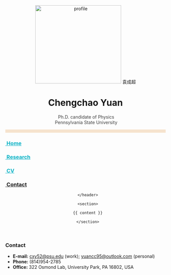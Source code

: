 <div class="wrapper">
      <header>
        <img src="https://yuan-cc.github.io/files/profile.png" alt="profile" width="270" height="245">
      袁成超
        <h1>Chengchao Yuan</h1>
        <p style="color:#404040">&nbsp;Ph.D. candidate of Physics<br>&nbsp;Pennsylvania State University</p>
        <hr style="height:10px;border-width:0;color:#F6E3CE;background-color:#F6E3CE">
        <h3 style="text-align:left;"><a href="https://yuan-cc.github.io/" style="color:#09B2C5">&nbsp;Home</a></h3>
        <h3 style="text-align:left;"><a href="https://yuan-cc.github.io/research/research.html"  style="color:#09B2C5",class="btn">&nbsp;Research</a></h3>
        <h3 style="text-align:left;"><a href="https://yuan-cc.github.io/CV.html" style="color:#09B2C5",class="btn">&nbsp;CV</a></h3>  
        <h3 style="text-align:left;"><a href="https://yuan-cc.github.io/contact.html" style="color:#red",class="current btn">&nbsp;Contact</a></h3>

      </header>

      <section>

      {{ content }}

      </section>
 </div>

### Contact
- **E-mail:** <cxy52@psu.edu> (work); <yuancc95@outlook.com> (personal)
- **Phone:** (814)954-2785
- **Office:** 322 Osmond Lab, University Park, PA 16802, USA
<br>












